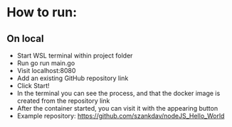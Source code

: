 # How to run:

## On local
 - Start WSL terminal within project folder
 - Run go run main.go
 - Visit localhost:8080
 - Add an existing GitHub repository link
 - Click Start!
 - In the terminal you can see the process, and that the docker image is created from the repository link
 - After the container started, you can visit it with the appearing button
 - Example repository: https://github.com/szankdav/nodeJS_Hello_World
